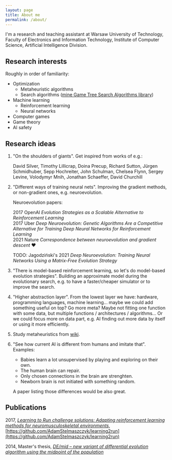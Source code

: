 ```yaml
---
layout: page
title: About me
permalink: /about/
---
```


I'm a research and teaching assistant at Warsaw University of Technology, Faculty of Electronics and Information Technology, Institute of Computer Science, Artificial Intelligence Division.

## Research interests

Roughly in order of familiarity:

- Optimization
  - Metaheuristic algorithms
  - Search algorithms ([mine Game Tree Search Algorithms library](https://github.com/AdamStelmaszczyk/gtsa))
- Machine learning
  - Reinforcement learning
  - Neural networks
- Computer games
- Game theory
- AI safety

## Research ideas

1. "On the shoulders of giants". Get inspired from works of e.g.:

   David Silver, Timothy Lillicrap, Doina Precup, Richard Sutton, 
   Jürgen Schmidhuber, Sepp Hochreiter, 
   John Schulman, Chelsea Flynn, Sergey Levine, Volodymyr Mnih, 
   Jonathan Schaeffer, David Churchill

2. "Different ways of training neural nets". Improving the gradient methods, or non-gradient ones, e.g. neuroevolution.

   Neuroevolution papers:

   2017 OpenAI _Evolution Strategies as a Scalable Alternative to Reinforcement Learning_  
   2017 Uber _Deep Neuroevolution: Genetic Algorithms Are a Competitive Alternative for Training Deep Neural Networks for Reinforcement Learning_  
   2021 Nature _Correspondence between neuroevolution and gradient descent_ ❤️

   TODO: Jagodziński's 2021 _Deep Neuroevolution: Training Neural Networks Using a Matrix-Free Evolution Strategy_

3. "There is model-based reinforcement learning, so let's do model-based evolution strategies".
Building an approximate model during the evolutionary search, e.g. to have a faster/cheaper simulator or to improve the search.

4. "Higher abstraction layer". From the lowest layer we have: hardware,
programming languages, machine learning... maybe we could add something useful on top?
Go more meta? Maybe not fitting one function with some data, but
multiple functions / architectures / algorithms... Or we could focus more on data part, e.g. AI finding out more data by itself or using it more efficiently.

5. Study metaheuristics from [wiki](https://en.wikipedia.org/wiki/Table_of_metaheuristics).

6. "See how current AI is different from humans and imitate that". Examples:
  
   - Babies learn a lot unsupervised by playing and exploring on their own.
   - The human brain can repair.
   - Only chosen connections in the brain are strenghten.
   - Newborn brain is not initiated with something random.
  
   A paper listing those differences would be also great.

## Publications

2017, [_Learning to Run challenge solutions: Adapting reinforcement learning methods for neuromusculoskeletal environments_](https://arxiv.org/abs/1804.00361), [https://github.com/AdamStelmaszczyk/learning2run](https://github.com/AdamStelmaszczyk/learning2run)

2014, Master's thesis, [_DE/mid – new variant of differential evolution algorithm using the midpoint of the population_](https://github.com/AdamStelmaszczyk/masters-thesis)
